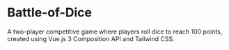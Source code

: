 # Battle-of-Dice
 A two-player competitive game where players roll dice to reach 100 points, created using Vue.js 3 Composition API and Tailwind CSS.
